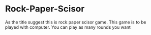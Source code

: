 # Rock-Paper-Scisor
As the title suggest this is rock paper scisor game.
This game is to be played with computer.
You can play as many rounds you want
